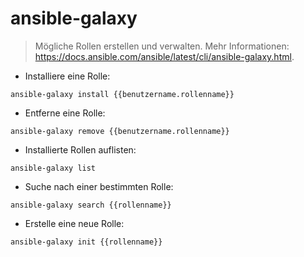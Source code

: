 # ansible-galaxy

> Mögliche Rollen erstellen und verwalten.
> Mehr Informationen: <https://docs.ansible.com/ansible/latest/cli/ansible-galaxy.html>.

- Installiere eine Rolle:

`ansible-galaxy install {{benutzername.rollenname}}`

- Entferne eine Rolle:

`ansible-galaxy remove {{benutzername.rollenname}}`

- Installierte Rollen auflisten:

`ansible-galaxy list`

- Suche nach einer bestimmten Rolle:

`ansible-galaxy search {{rollenname}}`

- Erstelle eine neue Rolle:

`ansible-galaxy init {{rollenname}}`
